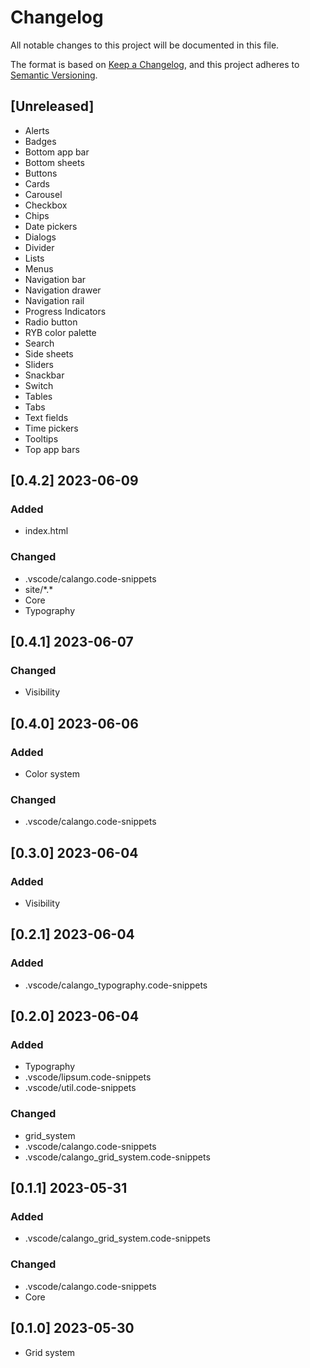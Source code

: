 # Changelog

All notable changes to this project will be documented in this file.

The format is based on [Keep a Changelog](https://keepachangelog.com/en/1.0.0/),
and this project adheres to [Semantic Versioning](https://semver.org/spec/v2.0.0.html).

## [Unreleased]

- Alerts
- Badges
- Bottom app bar
- Bottom sheets
- Buttons
- Cards
- Carousel
- Checkbox
- Chips
- Date pickers
- Dialogs
- Divider
- Lists
- Menus
- Navigation bar
- Navigation drawer
- Navigation rail
- Progress Indicators
- Radio button
- RYB color palette
- Search
- Side sheets
- Sliders
- Snackbar
- Switch
- Tables
- Tabs
- Text fields
- Time pickers
- Tooltips
- Top app bars

## [0.4.2] 2023-06-09

### Added

- index.html

### Changed

- .vscode/calango.code-snippets
- site/\*.\*
- Core
- Typography

## [0.4.1] 2023-06-07

### Changed

- Visibility

## [0.4.0] 2023-06-06

### Added

- Color system

### Changed

- .vscode/calango.code-snippets

## [0.3.0] 2023-06-04

### Added

- Visibility

## [0.2.1] 2023-06-04

### Added

- .vscode/calango_typography.code-snippets

## [0.2.0] 2023-06-04

### Added

- Typography
- .vscode/lipsum.code-snippets
- .vscode/util.code-snippets

### Changed

- grid_system
- .vscode/calango.code-snippets
- .vscode/calango_grid_system.code-snippets

## [0.1.1] 2023-05-31

### Added

- .vscode/calango_grid_system.code-snippets

### Changed

- .vscode/calango.code-snippets
- Core

## [0.1.0] 2023-05-30

- Grid system

<!--
## [0.0.0] YYYY-MM-DD

### Added
### Changed
### Deprecated
### Removed
### Fixed
### Security
-->
